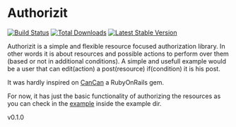 # Authorizit

[![Build Status](https://travis-ci.org/pedrofs/authorizit.png)](https://travis-ci.org/pedrofs/authorizit)
[![Total Downloads](https://poser.pugx.org/authorizit/authorizit/d/total.png)](https://packagist.org/packages/authorizit/authorizit)
[![Latest Stable Version](https://poser.pugx.org/authorizit/authorizit/v/stable.png)](https://packagist.org/packages/authorizit/authorizit)

Authorizit is a simple and flexible resource focused authorization library. In other words it is about resources and possible actions to perform over them (based or not in additional conditions).
A simple and usefull example would be a user that can edit(action) a post(resource) if(condition) it is his post.

It was hardly inspired on [CanCan](https://github.com/ryanb/cancan/) a RubyOnRails gem.

For now, it has just the basic functionality of authorizing the resources as you can check in the [example](https://github.com/pedrofs/authorizit/blob/master/example/example.php) inside the example dir.

v0.1.0
